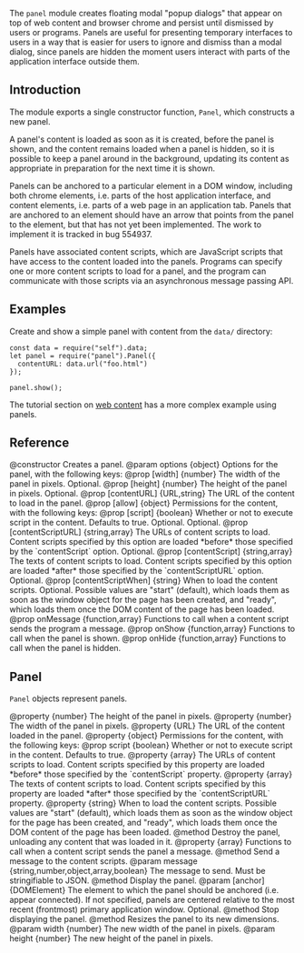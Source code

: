 <!-- contributed by Myk Melez [myk@mozilla.org] -->
<!-- contributed by Irakli Gozalishvili [gozala@mozilla.com] -->

The `panel` module creates floating modal "popup dialogs" that appear on top of
web content and browser chrome and persist until dismissed by users or programs.
Panels are useful for presenting temporary interfaces to users in a way that is
easier for users to ignore and dismiss than a modal dialog, since panels are
hidden the moment users interact with parts of the application interface outside
them.

Introduction
------------

The module exports a single constructor function, `Panel`, which constructs a new panel.

A panel's content is loaded as soon as it is created, before the panel is shown,
and the content remains loaded when a panel is hidden, so it is possible
to keep a panel around in the background, updating its content as appropriate
in preparation for the next time it is shown.

Panels can be anchored to a particular element in a DOM window, including both
chrome elements, i.e. parts of the host application interface, and content
elements, i.e. parts of a web page in an application tab.  Panels that are
anchored to an element should have an arrow that points from the panel to the
element, but that has not yet been implemented.  The work to implement it is
tracked in bug 554937.

Panels have associated content scripts, which are JavaScript scripts that have
access to the content loaded into the panels.  Programs can specify one or more
content scripts to load for a panel, and the program can communicate with those
scripts via an asynchronous message passing API.

Examples
--------

Create and show a simple panel with content from the `data/` directory:

    const data = require("self").data;
    let panel = require("panel").Panel({
      contentURL: data.url("foo.html")
    });
    
    panel.show();

The tutorial section on [web content](#guide/web-content) has a more complex
example using panels.

Reference
---------

<api name="Panel">
@constructor
Creates a panel.
@param options {object}
  Options for the panel, with the following keys:
  @prop [width] {number}
    The width of the panel in pixels. Optional.
  @prop [height] {number}
    The height of the panel in pixels. Optional.
  @prop [contentURL] {URL,string}
    The URL of the content to load in the panel.
  @prop [allow] {object}
    Permissions for the content, with the following keys:
    @prop [script] {boolean}
      Whether or not to execute script in the content.  Defaults to true.
      Optional.
    Optional.
  @prop [contentScriptURL] {string,array}
    The URLs of content scripts to load.  Content scripts specified by this
    option are loaded *before* those specified by the `contentScript` option.
    Optional.
  @prop [contentScript] {string,array}
    The texts of content scripts to load.  Content scripts specified by this
    option are loaded *after* those specified by the `contentScriptURL` option.
    Optional.
  @prop [contentScriptWhen] {string}
    When to load the content scripts.  Optional.
    Possible values are "start" (default), which loads them as soon as
    the window object for the page has been created, and "ready", which loads
    them once the DOM content of the page has been loaded.
  @prop onMessage {function,array}
    Functions to call when a content script sends the program a message.
  @prop onShow {function,array}
    Functions to call when the panel is shown.
  @prop onHide {function,array}
    Functions to call when the panel is hidden.
</api>

Panel
-----

`Panel` objects represent panels.

<api name="height">
@property {number}
The height of the panel in pixels.
</api>

<api name="width">
@property {number}
The width of the panel in pixels.
</api>

<api name="contentURL">
@property {URL}
The URL of the content loaded in the panel.
</api>

<api name="allow">
@property {object}
Permissions for the content, with the following keys:
@prop script {boolean}
  Whether or not to execute script in the content.  Defaults to true.
</api>

<api name="contentScriptURL">
@property {array}
The URLs of content scripts to load.  Content scripts specified by this property
are loaded *before* those specified by the `contentScript` property.
</api>

<api name="contentScript">
@property {array}
The texts of content scripts to load.  Content scripts specified by this
property are loaded *after* those specified by the `contentScriptURL` property.
</api>

<api name="contentScriptWhen">
@property {string}
When to load the content scripts.
Possible values are "start" (default), which loads them as soon as
the window object for the page has been created, and "ready", which loads
them once the DOM content of the page has been loaded.
</api>

<api name="destroy">
@method
Destroy the panel, unloading any content that was loaded in it.
</api>

<api name="onMessage">
@property {array}
Functions to call when a content script sends the panel a message.
</api>

<api name="postMessage">
@method
Send a message to the content scripts.
@param message {string,number,object,array,boolean}
The message to send.  Must be stringifiable to JSON.
</api>

<api name="show">
@method
Display the panel.
@param [anchor] {DOMElement}
The element to which the panel should be anchored (i.e. appear connected).
If not specified, panels are centered relative to the most recent (frontmost)
primary application window.  Optional.
</api>

<api name="hide">
@method
Stop displaying the panel.
</api>

<api name="resize">
@method
Resizes the panel to its new dimensions.
@param width {number}
The new width of the panel in pixels.
@param height {number}
The new height of the panel in pixels.
</api>